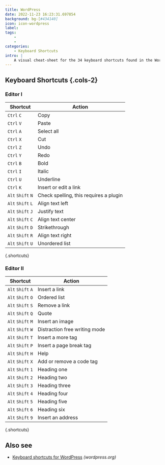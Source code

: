 ```yaml
---
title: WordPress
date: 2022-11-23 16:23:31.697854
background: bg-[#434140]
icon: icon-wordpress
label: 
tags: 
    - 
    - 
categories:
    - Keyboard Shortcuts
intro: |
    A visual cheat-sheet for the 34 keyboard shortcuts found in the WordPress visual editor
---
```




Keyboard Shortcuts  {.cols-2}
------------------


### Editor I

Shortcut | Action
---|---
`Ctrl` `C`  | Copy
`Ctrl` `V`  | Paste
`Ctrl` `A`  | Select all
`Ctrl` `X`  | Cut
`Ctrl` `Z`  | Undo
`Ctrl` `Y`  | Redo
`Ctrl` `B`  | Bold
`Ctrl` `I`  | Italic
`Ctrl` `U`  | Underline
`Ctrl` `K`  | Insert or edit a link
`Alt` `Shift` `N`  | Check spelling, this requires a plugin
`Alt` `Shift` `L`  | Align text left
`Alt` `Shift` `J`  | Justify text
`Alt` `Shift` `C`  | Align text center
`Alt` `Shift` `D`  | Strikethrough
`Alt` `Shift` `R`  | Align text right
`Alt` `Shift` `U`  | Unordered list
{.shortcuts}


### Editor II

Shortcut | Action
---|---
`Alt` `Shift` `A`  | Insert a link
`Alt` `Shift` `O`  | Ordered list
`Alt` `Shift` `S`  | Remove a link
`Alt` `Shift` `Q`  | Quote
`Alt` `Shift` `M`  | Insert an image
`Alt` `Shift` `W`  | Distraction free writing mode
`Alt` `Shift` `T`  | Insert a more tag
`Alt` `Shift` `P`  | Insert a page break tag
`Alt` `Shift` `H`  | Help
`Alt` `Shift` `X`  | Add or remove a code tag
`Alt` `Shift` `1`  | Heading one
`Alt` `Shift` `2`  | Heading two
`Alt` `Shift` `3`  | Heading three
`Alt` `Shift` `4`  | Heading four
`Alt` `Shift` `5`  | Heading five
`Alt` `Shift` `6`  | Heading six
`Alt` `Shift` `9`  | Insert an address
{.shortcuts}




Also see
--------
- [Keyboard shortcuts for WordPress](https://wordpress.org/support/article/keyboard-shortcuts/) _(wordpress.org)_
